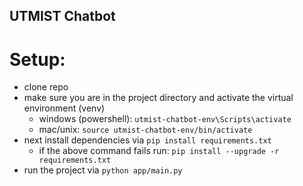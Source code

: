 ## UTMIST Chatbot

# Setup:

- clone repo
- make sure you are in the project directory and activate the virtual environment (venv)
  - windows (powershell): `utmist-chatbot-env\Scripts\activate`
  - mac/unix: `source utmist-chatbot-env/bin/activate`
- next install dependencies via `pip install requirements.txt`
  - if the above command fails run: `pip install --upgrade -r requirements.txt`
- run the project via `python app/main.py`

